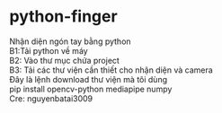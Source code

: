 # python-finger  
Nhận diện ngón tay bằng python   
B1:Tải python về máy  
B2: Vào thư mục chứa project   
B3: Tải các thư viện cần thiết cho nhận diện và camera  
Đây là lệnh download thư viện mà tôi dùng  
pip install opencv-python mediapipe numpy  
Cre: nguyenbatai3009  

